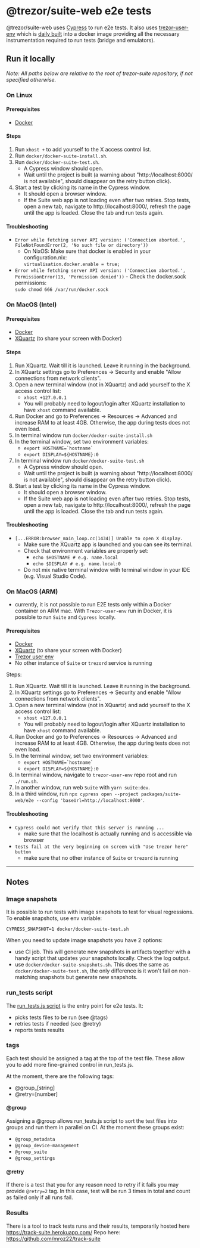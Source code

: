 # @trezor/suite-web e2e tests

@trezor/suite-web uses [Cypress](https://docs.cypress.io/guides/overview/why-cypress.html) to run e2e tests. It also uses [trezor-user-env](https://github.com/trezor/trezor-user-env) which is [daily built](https://gitlab.com/satoshilabs/trezor/trezor-user-env/-/pipelines) into a docker image providing all the necessary instrumentation required to run tests (bridge and emulators).

## Run it locally

_Note: All paths below are relative to the root of trezor-suite repository, if not specified otherwise._

### On Linux

#### Prerequisites

-   [Docker](https://docs.docker.com/engine/install/)

#### Steps

1. Run `xhost +` to add yourself to the X access control list.
1. Run `docker/docker-suite-install.sh`.
1. Run `docker/docker-suite-test.sh`.
    - A Cypress window should open.
    - Wait until the project is built (a warning about "http://localhost:8000/ is not available", should disappear on the retry button click).
1. Start a test by clicking its name in the Cypress window.
    - It should open a browser window.
    - If the Suite web app is not loading even after two retries. Stop tests, open a new tab, navigate to http://localhost:8000/, refresh the page until the app is loaded. Close the tab and run tests again.

#### Troubleshooting

-   `Error while fetching server API version: ('Connection aborted.', FileNotFoundError(2, 'No such file or directory'))`
    -   On NixOS: Make sure that docker is enabled in your configuration.nix:\
        `virtualisation.docker.enable = true;`
-   `Error while fetching server API version: ('Connection aborted.', PermissionError(13, 'Permission denied'))` - Check the docker.sock permissions:\
     `sudo chmod 666 /var/run/docker.sock`

### On MacOS (Intel)

#### Prerequisites

-   [Docker](https://docs.docker.com/desktop/mac/install/)
-   [XQuartz](https://www.xquartz.org/) (to share your screen with Docker)

#### Steps

1. Run XQuartz. Wait till it is launched. Leave it running in the background.
1. In XQuartz settings go to Preferences -> Security and enable "Allow connections from network clients".
1. Open a new terminal window (not in XQuartz) and add yourself to the X access control list:
    - `xhost +127.0.0.1`
    - You will probably need to logout/login after XQuartz installation to have `xhost` command available.
1. Run Docker and go to Preferences -> Resources -> Advanced and increase RAM to at least 4GB. Otherwise, the app during tests does not even load.
1. In terminal window run `docker/docker-suite-install.sh`
1. In the terminal window, set two environment variables:
    - `` export HOSTNAME=`hostname` ``
    - `export DISPLAY=${HOSTNAME}:0`
1. In terminal window run `docker/docker-suite-test.sh`
    - A Cypress window should open.
    - Wait until the project is built (a warning about "http://localhost:8000/ is not available", should disappear on the retry button click).
1. Start a test by clicking its name in the Cypress window.
    - It should open a browser window.
    - If the Suite web app is not loading even after two retries. Stop tests, open a new tab, navigate to http://localhost:8000/, refresh the page until the app is loaded. Close the tab and run tests again.

#### Troubleshooting

-   `[...ERROR:browser_main_loop.cc(1434)] Unable to open X display.`
    -   Make sure the XQuartz app is launched and you can see its terminal.
    -   Check that environment variables are properly set:
        -   `echo $HOSTNAME # e.g. name.local`
        -   `echo $DISPLAY # e.g. name.local:0`
    -   Do not mix native terminal window with terminal window in your IDE (e.g. Visual Studio Code).

### On MacOS (ARM)

-   currently, it is not possible to run E2E tests only within a Docker container on ARM mac. With `Trezor-user-env` run in Docker, it is possible to run `Suite` and `Cypress` locally.

#### Prerequisites

-   [Docker](https://docs.docker.com/desktop/mac/install/)
-   [XQuartz](https://www.xquartz.org/) (to share your screen with Docker)
-   [Trezor user env](https://github.com/trezor/trezor-user-env)
-   No other instance of `Suite` or `trezord` service is running

Steps:

1. Run XQuartz. Wait till it is launched. Leave it running in the background.
1. In XQuartz settings go to Preferences -> Security and enable "Allow connections from network clients".
1. Open a new terminal window (not in XQuartz) and add yourself to the X access control list:
    - `xhost +127.0.0.1`
    - You will probably need to logout/login after XQuartz installation to have `xhost` command available.
1. Run Docker and go to Preferences -> Resources -> Advanced and increase RAM to at least 4GB. Otherwise, the app during tests does not even load.
1. In the terminal window, set two environment variables:
    - ``export HOSTNAME=`hostname` ``
    - `export DISPLAY=${HOSTNAME}:0`
1. In terminal window, navigate to `trezor-user-env` repo root and run `./run.sh`.
1. In another window, run web `Suite` with `yarn suite:dev`.
1. In a third window, run `npx cypress open --project packages/suite-web/e2e --config 'baseUrl=http://localhost:8000'`.

#### Troubleshooting

-   `Cypress could not verify that this server is running ...`
    -   make sure that the localhost is actually running and is accessible via browser
-   `tests fail at the very beginning on screen with "Use trezor here" button`
    -   make sure that no other instance of `Suite` or `trezord` is running

---

## Notes

### Image snapshots

It is possible to run tests with image snapshots to test for visual regressions. To enable snapshots, use env variable:

`CYPRESS_SNAPSHOT=1 docker/docker-suite-test.sh`

When you need to update image snapshots you have 2 options:

-   use CI job. This will generate new snapshots in artifacts together with a handy script that updates your snapshots locally. Check the log output.
-   use `docker/docker-suite-snapshots.sh`. This does the same as `docker/docker-suite-test.sh`, the only difference is it won't fail on non-matching snapshots but generate new snapshots.

### run_tests script

The [run_tests.js script](../../packages/suite-web/e2e/run_tests.ts)
is the entry point for e2e tests. It:

-   picks tests files to be run (see @tags)
-   retries tests if needed (see @retry)
-   reports tests results

### tags

Each test should be assigned a tag at the top of the test file. These allow you to add more fine-grained control
in run_tests.js.

At the moment, there are the following tags:

-   @group\_[string]
-   @retry=[number]

#### @group

Assigning a @group allows run_tests.js script to sort the test files into groups and run them in parallel on CI. At the moment these groups exist:

-   `@group_metadata`
-   `@group_device-management`
-   `@group_suite`
-   `@group_settings`

#### @retry

If there is a test that you for any reason need to retry if it fails you may provide `@retry=2` tag. In this
case, test will be run 3 times in total and count as failed only if all runs fail.

### Results

There is a tool to track tests runs and their results, temporarily hosted here https://track-suite.herokuapp.com/
Repo here: https://github.com/mroz22/track-suite
